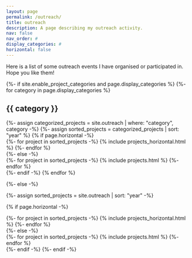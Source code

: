 ```yaml
---
layout: page
permalink: /outreach/
title: outreach
description: A page describing my outreach activity.
nav: false
nav_order: #
display_categories: #
horizontal: false
---
```


Here is a list of some outreach events I have organised or participated in. Hope you like them!


<!-- pages/outreach.md - use the same formatting as projects -->
<div class="projects">
{%- if site.enable_project_categories and page.display_categories %}
  <!-- Display categorized outreach -->
  {%- for category in page.display_categories %}
  <h2 class="category">{{ category }}</h2>
  {%- assign categorized_projects = site.outreach | where: "category", category -%}
  {%- assign sorted_projects = categorized_projects | sort: "year" %}
  <!-- Generate cards for each outreach event -->
  {% if page.horizontal -%}
  <div class="container">
    <div class="row row-cols-2">
    {%- for project in sorted_projects -%}
      {% include projects_horizontal.html %}
    {%- endfor %}
    </div>
  </div>
  {%- else -%}
  <div class="grid">
    {%- for project in sorted_projects -%}
      {% include projects.html %}
    {%- endfor %}
  </div>
  {%- endif -%}
  {% endfor %}

{%- else -%}
<!-- Display outreach without categories -->
  {%- assign sorted_projects = site.outreach | sort: "year" -%}
  <!-- Generate cards for each outreach event -->
  {% if page.horizontal -%}
  <div class="container">
    <div class="row row-cols-2">
    {%- for project in sorted_projects -%}
      {% include projects_horizontal.html %}
    {%- endfor %}
    </div>
  </div>
  {%- else -%}
  <div class="grid">
    {%- for project in sorted_projects -%}
      {% include projects.html %}
    {%- endfor %}
  </div>
  {%- endif -%}
{%- endif -%}
</div>
